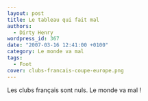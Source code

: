 ```yaml
---
layout: post
title: Le tableau qui fait mal
authors:
  - Dirty Henry
wordpress_id: 367
date: "2007-03-16 12:41:00 +0100"
category: Le monde va mal
tags:
  - Foot
cover: clubs-francais-coupe-europe.png
---
```


Les clubs français sont nuls. Le monde va mal !

